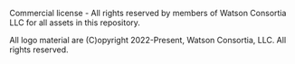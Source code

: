Commercial license - All rights reserved by members of Watson Consortia LLC for all assets in this repository.

All logo material are (C)opyright 2022-Present, Watson Consortia, LLC.  All rights reserved.
